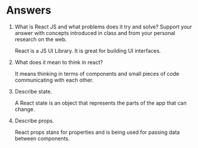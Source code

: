 # Answers

1. What is React JS and what problems does it try and solve? Support your answer with concepts introduced in class and from your personal research on the web.

    React is a JS UI Library. It is great for building UI interfaces.

2. What does it mean to think in react?

    It means thinking in terms of components and small pieces of code communicating with each other.

3. Describe state.

    A React state is an object that represents the parts of the app that can change.

4. Describe props.

    React props stans for properties and is being used for passing data between components.

